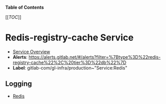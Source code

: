 <!-- MARKER: do not edit this section directly. Edit services/service-catalog.yml then run scripts/generate-docs -->

**Table of Contents**

[[_TOC_]]

# Redis-registry-cache Service

* [Service Overview](https://dashboards.gitlab.net/d/redis-registry-cache-main/redis-registry-cache-overview)
* **Alerts**: <https://alerts.gitlab.net/#/alerts?filter=%7Btype%3D%22redis-registry-cache%22%2C%20tier%3D%22db%22%7D>
* **Label**: gitlab-com/gl-infra/production~"Service:Redis"

## Logging

* [Redis](https://log.gprd.gitlab.net/goto/04b1f050-44d0-11ed-8d37-e9a2f393ea2a)

<!-- END_MARKER -->

<!-- ## Summary -->

<!-- ## Architecture -->

<!-- ## Performance -->

<!-- ## Scalability -->

<!-- ## Availability -->

<!-- ## Durability -->

<!-- ## Security/Compliance -->

<!-- ## Monitoring/Alerting -->

<!-- ## Links to further Documentation -->
